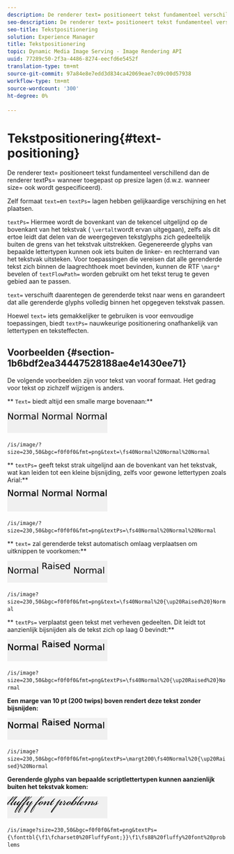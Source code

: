 ```yaml
---
description: De renderer text= positioneert tekst fundamenteel verschillend dan de renderer textPs= wanneer toegepast op presize lagen (d.w.z. wanneer size= ook wordt gespecificeerd).
seo-description: De renderer text= positioneert tekst fundamenteel verschillend dan de renderer textPs= wanneer toegepast op presize lagen (d.w.z. wanneer size= ook wordt gespecificeerd).
seo-title: Tekstpositionering
solution: Experience Manager
title: Tekstpositionering
topic: Dynamic Media Image Serving - Image Rendering API
uuid: 77289c50-2f3a-4486-8274-eecfd6e5452f
translation-type: tm+mt
source-git-commit: 97a84e8e7edd3d834ca42069eae7c09c00d57938
workflow-type: tm+mt
source-wordcount: '300'
ht-degree: 0%

---
```



# Tekstpositionering{#text-positioning}

De renderer text= positioneert tekst fundamenteel verschillend dan de renderer textPs= wanneer toegepast op presize lagen (d.w.z. wanneer size= ook wordt gespecificeerd).

Zelf formaat `text=`en `textPs=` lagen hebben gelijkaardige verschijning en het plaatsen.

`textPs=` Hiermee wordt de bovenkant van de tekencel uitgelijnd op de bovenkant van het tekstvak ( `\vertalt`wordt ervan uitgegaan), zelfs als dit ertoe leidt dat delen van de weergegeven tekstglyphs zich gedeeltelijk buiten de grens van het tekstvak uitstrekken. Gegenereerde glyphs van bepaalde lettertypen kunnen ook iets buiten de linker- en rechterrand van het tekstvak uitsteken. Voor toepassingen die vereisen dat alle gerenderde tekst zich binnen de laagrechthoek moet bevinden, kunnen de RTF `\marg*` bevelen of `textFlowPath=` worden gebruikt om het tekst terug te geven gebied aan te passen.

`text=` verschuift daarentegen de gerenderde tekst naar wens en garandeert dat alle gerenderde glyphs volledig binnen het opgegeven tekstvak passen.

Hoewel `text=` iets gemakkelijker te gebruiken is voor eenvoudige toepassingen, biedt `textPs=` nauwkeurige positionering onafhankelijk van lettertypen en teksteffecten.

## Voorbeelden {#section-1b6bdf2ea34447528188ae4e1430ee71}

De volgende voorbeelden zijn voor tekst van vooraf formaat. Het gedrag voor tekst op zichzelf wijzigen is anders.

** `Text=` biedt altijd een smalle marge bovenaan:**

![](assets/tp01.png)

`/is/image/?size=230,50&bgc=f0f0f0&fmt=png&text=\fs40Normal%20Normal%20Normal`

** `textPs=` geeft tekst strak uitgelijnd aan de bovenkant van het tekstvak, wat kan leiden tot een kleine bijsnijding, zelfs voor gewone lettertypen zoals Arial:**

![](assets/tp02.png)

`/is/image/?size=230,50&bgc=f0f0f0&fmt=png&textPs=\fs40Normal%20Normal%20Normal`

** `text=` zal gerenderde tekst automatisch omlaag verplaatsen om uitknippen te voorkomen:**

![](assets/tp03.png)

`/is/image?size=230,50&bgc=f0f0f0&fmt=png&text=\fs40Normal%20{\up20Raised%20}Normal`

** `textPs=` verplaatst geen tekst met verheven gedeelten. Dit leidt tot aanzienlijk bijsnijden als de tekst zich op laag 0 bevindt:**

![](assets/tp04.png)

`/is/image?size=230,50&bgc=f0f0f0&fmt=png&textPs=\fs40Normal%20{\up20Raised%20}Normal`

**Een marge van 10 pt (200 twips) boven rendert deze tekst zonder bijsnijden:**

![](assets/tp05.png)

`/is/image?size=230,50&bgc=f0f0f0&fmt=png&textPs=\margt200\fs40Normal%20{\up20Raised}%20Normal`

**Gerenderde glyphs van bepaalde scriptlettertypen kunnen aanzienlijk buiten het tekstvak komen:**

![](assets/tp06.png)

`/is/image?size=230,50&bgc=f0f0f0&fmt=png&textPs={\fonttbl{\f1\fcharset0%20FluffyFont;}}\f1\fs88%20fluffy%20font%20problems`
